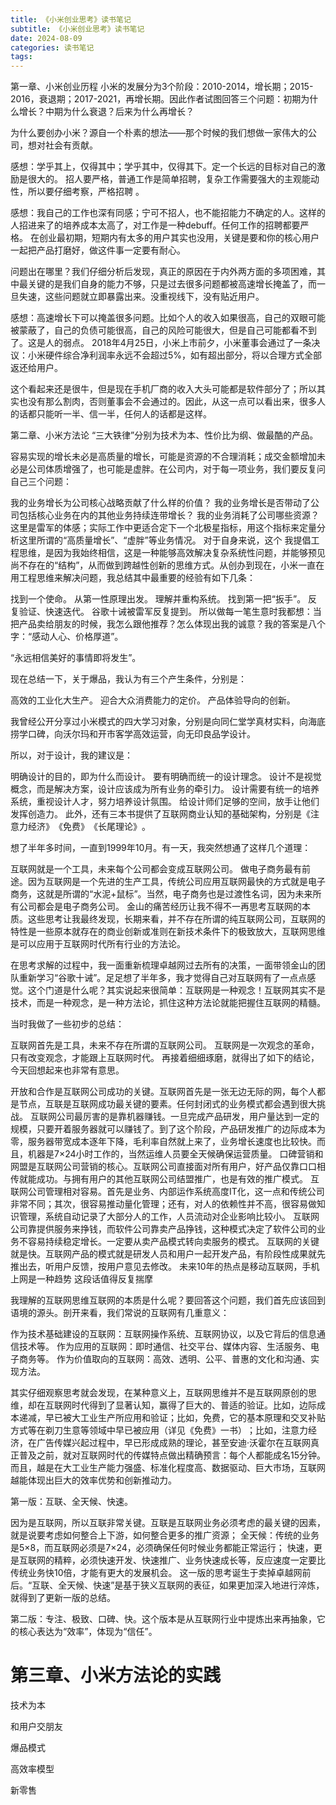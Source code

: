 ```yaml
---
title: 《小米创业思考》读书笔记
subtitle: 《小米创业思考》读书笔记
date: 2024-08-09
categories: 读书笔记
tags: 
---
```


第一章、小米创业历程
小米的发展分为3个阶段：2010-2014，增长期；2015-2016，衰退期；2017-2021，再增长期。因此作者试图回答三个问题：初期为什么增长？中期为什么衰退？后来为什么再增长？

为什么要创办小米？源自一个朴素的想法——那个时候的我们想做一家伟大的公司，想对社会有贡献。

感想：学乎其上，仅得其中；学乎其中，仅得其下。定一个长远的目标对自己的激励是很大的。
招人要严格，普通工作是简单招聘，复杂工作需要强大的主观能动性，所以要仔细考察，严格招聘 。

感想：我自己的工作也深有同感；宁可不招人，也不能招能力不确定的人。这样的人招进来了的培养成本太高了，对工作是一种debuff。任何工作的招聘都要严格。
在创业最初期，短期内有太多的用户其实也没用，关键是要和你的核心用户一起把产品打磨好，做这件事一定要有耐心。

问题出在哪里？我们仔细分析后发现，真正的原因在于内外两方面的多项困难，其中最关键的是我们自身的能力不够，只是过去很多问题都被高速增长掩盖了，而一旦失速，这些问题就立即暴露出来。没重视线下，没有贴近用户。

感想：高速增长下可以掩盖很多问题。比如个人的收入如果很高，自己的双眼可能被蒙蔽了，自己的负债可能很高，自己的风险可能很大，但是自己可能都看不到了。这是人的弱点。
2018年4月25日，小米上市前夕，小米董事会通过了一条决议：小米硬件综合净利润率永远不会超过5%，如有超出部分，将以合理方式全部返还给用户。

这个看起来还是很牛，但是现在手机厂商的收入大头可能都是软件部分了；所以其实也没有那么割肉，否则董事会不会通过的。因此，从这一点可以看出来，很多人的话都只能听一半、信一半，任何人的话都是这样。


第二章、小米方法论
“三大铁律”分别为技术为本、性价比为纲、做最酷的产品。

容易实现的增长未必是高质量的增长，可能是资源的不合理消耗；成交金额增加未必是公司体质增强了，也可能是虚胖。在公司内，对于每一项业务，我们要反复问自己三个问题：

我的业务增长为公司核心战略贡献了什么样的价值？
我的业务增长是否带动了公司包括核心业务在内的其他业务持续连带增长？
我的业务消耗了公司哪些资源？
这里是雷军的体感；实际工作中更适合定下一个北极星指标，用这个指标来定量分析这里所谓的“高质量增长”、“虚胖”等业务情况。
对于自身来说，这个
我提倡工程思维，是因为我始终相信，这是一种能够高效解决复杂系统性问题，并能够预见尚不存在的“结构”，从而做到跨越性创新的思维方式。从创办到现在，小米一直在用工程思维来解决问题，我总结其中最重要的经验有如下几条：

找到一个使命。
从第一性原理出发。
理解并重构系统。
找到第一把“扳手”。
反复验证、快速迭代。
谷歌十诫被雷军反复提到。
所以做每一笔生意时我都想：当把产品卖给朋友的时候，我怎么跟他推荐？怎么体现出我的诚意？我的答案是八个字：“感动人心、价格厚道”。

“永远相信美好的事情即将发生”。

现在总结一下，关于爆品，我认为有三个产生条件，分别是：

高效的工业化大生产。
迎合大众消费能力的定价。
产品体验导向的创新。

我曾经公开分享过小米模式的四大学习对象，分别是向同仁堂学真材实料，向海底捞学口碑，向沃尔玛和开市客学高效运营，向无印良品学设计。

所以，对于设计，我的建议是：

明确设计的目的，即为什么而设计。
要有明确而统一的设计理念。
设计不是视觉概念，而是解决方案，设计应该成为所有业务的牵引力。
设计需要有统一的培养系统，重视设计人才，努力培养设计氛围。
给设计师们足够的空间，放手让他们发挥创造力。
此外，还有三本书提供了互联网商业认知的基础架构，分别是《注意力经济》​《免费》​《长尾理论》​。

想了半年多时间，一直到1999年10月。有一天，我突然想通了这样几个道理：

互联网就是一个工具，未来每个公司都会变成互联网公司。
做电子商务最有前途。因为互联网是一个先进的生产工具，传统公司应用互联网最快的方式就是电子商务，这就是所谓的“水泥+鼠标”​。当然，电子商务也是过渡性名词，因为未来所有公司都会是电子商务公司。
金山的痛苦经历让我不得不一再思考互联网的本质。这些思考让我最终发现，长期来看，并不存在所谓的纯互联网公司，互联网的特性是一些原本就存在的商业创新或准则在新技术条件下的极致放大，互联网思维是可以应用于互联网时代所有行业的方法论。

在思考求解的过程中，我一面重新梳理卓越网过去所有的决策，一面带领金山的团队重新学习“谷歌十诫”​。足足想了半年多，我才觉得自己对互联网有了一点点感觉。这个门道是什么呢？其实说起来很简单：互联网是一种观念！互联网其实不是技术，而是一种观念，是一种方法论，抓住这种方法论就能把握住互联网的精髓。

当时我做了一些初步的总结：

互联网首先是工具，未来不存在所谓的互联网公司。
互联网是一次观念的革命，只有改变观念，才能跟上互联网时代。
再接着细细琢磨，就得出了如下的结论，今天回想起来也非常有意思。

开放和合作是互联网公司成功的关键。互联网首先是一张无边无际的网，每个人都是节点，互联是互联网成功最关键的要素。任何封闭式的业务模式都会遇到很大挑战。
互联网公司最厉害的是靠机器赚钱。一旦完成产品研发，用户量达到一定的规模，只要开着服务器就可以赚钱了。到了这个阶段，产品研发推广的边际成本为零，服务器带宽成本逐年下降，毛利率自然就上来了，业务增长速度也比较快。而且，机器是7×24小时工作的，当然运维人员要全天候确保运营质量。
口碑营销和网盟是互联网公司营销的核心。互联网公司直接面对所有用户，好产品仅靠口口相传就能成功。与拥有用户的其他互联网公司结盟推广，也是有效的推广模式。
互联网公司管理相对容易。首先是业务、内部运作系统高度IT化，这一点和传统公司非常不同；其次，很容易推动量化管理；还有，对人的依赖性并不高，很容易做知识管理，系统自动记录了大部分人的工作，人员流动对企业影响比较小。
互联网公司靠提供服务来挣钱，而软件公司靠卖产品挣钱，这种模式决定了软件公司的业务不容易持续稳定增长。一定要从卖产品模式转向卖服务的模式。
互联网的关键就是快。互联网产品的模式就是研发人员和用户一起开发产品，有阶段性成果就先推出去，听用户反馈，按用户意见去修改。
未来10年的热点是移动互联网，手机上网是一种趋势
这段话值得反复揣摩

我理解的互联网思维互联网的本质是什么呢？要回答这个问题，我们首先应该回到语境的源头。剖开来看，我们常说的互联网有几重意义：

作为技术基础建设的互联网：互联网操作系统、互联网协议，以及它背后的信息通信技术等。
作为应用的互联网：即时通信、社交平台、媒体内容、生活服务、电子商务等。
作为价值取向的互联网：高效、透明、公平、普惠的文化和沟通、实现方法。


其实仔细观察思考就会发现，在某种意义上，互联网思维并不是互联网原创的思维，却在互联网时代得到了显著认知，赢得了巨大的、普适的验证。比如，边际成本递减，早已被大工业生产所应用和验证；比如，免费，它的基本原理和交叉补贴方式等在剃刀生意等领域中早已被应用（详见《免费》一书）​；比如，注意力经济，在广告传媒兴起过程中，早已形成成熟的理论，甚至安迪·沃霍尔在互联网真正普及之前，就对互联网时代的传媒特点做出精确预言：每个人都能成名15分钟。而且，越是在大工业生产能力强盛、标准化程度高、数据驱动、巨大市场，互联网越能体现出巨大的效率优势和创新推动力。



第一版：互联、全天候、快速。

因为是互联网，所以互联非常关键。互联是互联网业务必须考虑的最关键的因素，就是说要考虑如何整合上下游，如何整合更多的推广资源；
全天候：传统的业务是5×8，而互联网必须是7×24，必须确保任何时候业务都能正常运行；
快速，更是互联网的精粹，必须快速开发、快速推广、业务快速成长等，反应速度一定要比传统业务快10倍，才能有更大的发展机会。
这一版的思考诞生于卖掉卓越网前后。​“互联、全天候、快速”是基于狭义互联网的表征，如果更加深入地进行淬炼，就得到了更新一版的总结。

第二版：专注、极致、口碑、快。这个版本是从互联网行业中提炼出来再抽象，它的核心表达为“效率”​，体现为“信任”​。


# 第三章、小米方法论的实践
技术为本

和用户交朋友

爆品模式

高效率模型

新零售

